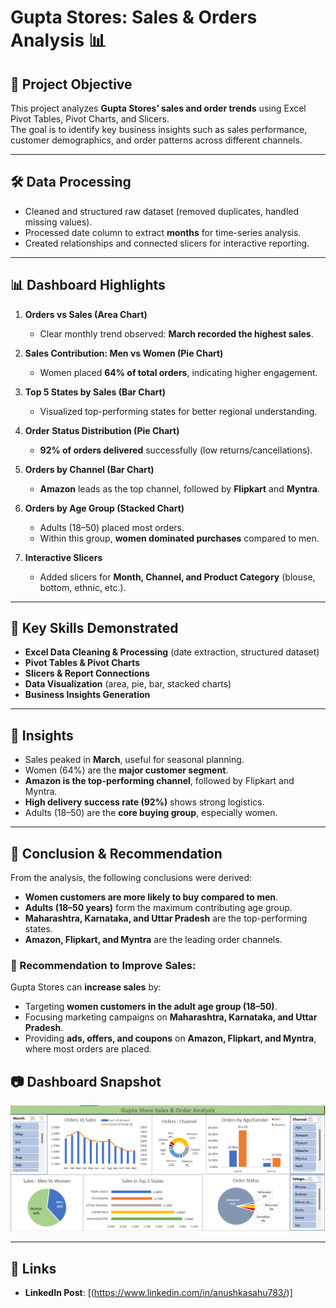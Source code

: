 # Gupta Stores: Sales & Orders Analysis 📊  

## 📌 Project Objective  
This project analyzes **Gupta Stores’ sales and order trends** using Excel Pivot Tables, Pivot Charts, and Slicers.  
The goal is to identify key business insights such as sales performance, customer demographics, and order patterns across different channels.  

---

## 🛠️ Data Processing  
- Cleaned and structured raw dataset (removed duplicates, handled missing values).  
- Processed date column to extract **months** for time-series analysis.  
- Created relationships and connected slicers for interactive reporting.  

---

## 📊 Dashboard Highlights  
1. **Orders vs Sales (Area Chart)**  
   - Clear monthly trend observed: **March recorded the highest sales**.  

2. **Sales Contribution: Men vs Women (Pie Chart)**  
   - Women placed **64% of total orders**, indicating higher engagement.  

3. **Top 5 States by Sales (Bar Chart)**  
   - Visualized top-performing states for better regional understanding.  

4. **Order Status Distribution (Pie Chart)**  
   - **92% of orders delivered** successfully (low returns/cancellations).  

5. **Orders by Channel (Bar Chart)**  
   - **Amazon** leads as the top channel, followed by **Flipkart** and **Myntra**.  

6. **Orders by Age Group (Stacked Chart)**  
   - Adults (18–50) placed most orders.  
   - Within this group, **women dominated purchases** compared to men.  

7. **Interactive Slicers**  
   - Added slicers for **Month, Channel, and Product Category** (blouse, bottom, ethnic, etc.).  

---

## 🎯 Key Skills Demonstrated  
- **Excel Data Cleaning & Processing** (date extraction, structured dataset)  
- **Pivot Tables & Pivot Charts**  
- **Slicers & Report Connections**  
- **Data Visualization** (area, pie, bar, stacked charts)  
- **Business Insights Generation**  

---

## 📌 Insights  
- Sales peaked in **March**, useful for seasonal planning.  
- Women (64%) are the **major customer segment**.  
- **Amazon is the top-performing channel**, followed by Flipkart and Myntra.  
- **High delivery success rate (92%)** shows strong logistics.  
- Adults (18–50) are the **core buying group**, especially women.  

---

## 📌 Conclusion & Recommendation  

From the analysis, the following conclusions were derived:  

- **Women customers are more likely to buy compared to men**.  
- **Adults (18–50 years)** form the maximum contributing age group.  
- **Maharashtra, Karnataka, and Uttar Pradesh** are the top-performing states.  
- **Amazon, Flipkart, and Myntra** are the leading order channels.  



### 🎯 Recommendation to Improve Sales:  
Gupta Stores can **increase sales** by:  
- Targeting **women customers in the adult age group (18–50)**.  
- Focusing marketing campaigns on **Maharashtra, Karnataka, and Uttar Pradesh**.  
- Providing **ads, offers, and coupons** on **Amazon, Flipkart, and Myntra**, where most orders are placed.  



## 📷 Dashboard Snapshot  
![Dashboard Screenshot](https://github.com/sahudkrum783-sketch/Gupta-Sales-Orders-Analysis-/blob/main/Excel%20Dashboard.png) 

---

## 🔗 Links  
- **LinkedIn Post**: [(https://www.linkedin.com/in/anushkasahu783/)]  

